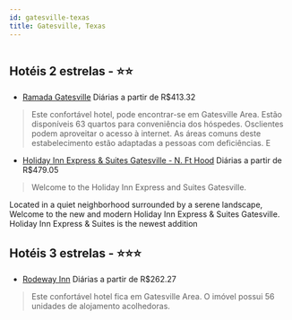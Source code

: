 ```yaml
---
id: gatesville-texas
title: Gatesville, Texas
---
```


<center><img src="http://photos.hotelbeds.com/giata/27/279051/279051a_hb_a_002.jpg" alt="" /></center>


## Hotéis 2 estrelas - ⭐️⭐️

-    [Ramada Gatesville](https://www.hurb.com/hoteis/gatesville/ramada-gatesville-JNP-JP975014?cmp=18055) Diárias a partir de R$413.32
   > Este confortável hotel, pode encontrar-se em Gatesville Area. Estão disponíveis 63 quartos para conveniência dos hóspedes. Osclientes podem aproveitar o acesso à internet. As áreas comuns deste estabelecimento estão adaptadas a pessoas com deficiências. E
-    [Holiday Inn Express & Suites Gatesville - N. Ft Hood](https://www.hurb.com/hoteis/gatesville/holiday-inn-express-suites-gatesville-n-ft-hood-JNP-JP00402X?cmp=18055) Diárias a partir de R$479.05
   > Welcome to the Holiday Inn Express and Suites Gatesville.

Located in a quiet neighborhood surrounded by a serene landscape, Welcome to the new and modern Holiday Inn Express &amp; Suites Gatesville. Holiday Inn Express &amp; Suites is the newest addition

## Hotéis 3 estrelas - ⭐️⭐️⭐️

-    [Rodeway Inn](https://www.hurb.com/hoteis/gatesville/rodeway-inn-JNP-JP592167?cmp=18055) Diárias a partir de R$262.27
   > Este confortável hotel fica em Gatesville Area. O imóvel possui 56 unidades de alojamento acolhedoras. 
